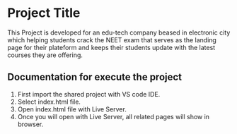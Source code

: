 # Project Title
This Project is developed for an edu-tech company beased in electronic city which helping students crack the NEET exam that serves as the landing page for their plateform and keeps their students update with the latest courses they are offering.

## Documentation for execute the project
1) First import the shared project with VS code IDE.
2) Select index.html file.
3) Open index.html file with Live Server.
4) Once you will open with Live Server, all related pages will show in browser.
